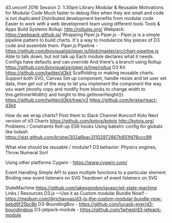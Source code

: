 d3.unconf 2016
Session 2: 1:30pm
Library
Modular & Reusable
Motivations for Modular Code
Much faster to debug files when they are small and code is not duplicated
Distributed development benefits from modular code
Easier to work with a web development team using different tools
Tools & Apps
Build Systems
Rollup: http://rollupjs.org/
Webpack: https://webpack.github.io/
Wrapping
Piper.js
Piper.js - Piper.js is a simple pipeline pattern to build charts. It's a way to modularize tiny pieces of D3 code and assemble them.
Piper.js Pipeline - https://github.com/biovisualize/piper.js/blob/master/src/chart-pipeline.js
Able to talk down, but not talk up
Each module declares what it needs. Configs have defaults and can override
And there's a branch using Rollup https://github.com/biovisualize/piper.js/tree/rollup
D3 Kit
https://github.com/twitter/d3kit
Scaffolding or making reusable charts. 
Support both SVG, Canvas
Set up component, handle resize and let user set data, then get out of the way to let you implement the component the way you want (mostly copy and modify from blocks to change width to this.getInnerWidth() and height to this.getInnerHeight()). 
https://github.com/twitter/d3kit/tree/v3
https://github.com/kristw/react-d3kit

How do we wrap charts? Post them to Slack Channel #unconf
Koto
Next version of d3 Charts
https://github.com/kotojs/kotojs
http://kotojs.org/
Problems / Constraints
Roll-up ES6 hooks
Using babelrc config for globals like lodash
https://gist.github.com/kristw/302a6bac31102972867b851fd76ccc89

What else should be reusable / modular?
D3 behavior: Physics engines, Throw
Numeral Sort

Using other platforms
Cygwin - https://www.cygwin.com/

Event Handling
Simple API to pass multiple functions to a particular element
Binding new event listeners on SVG
Teardown of event listeners on SVG

StateMachine
https://github.com/jakesgordon/javascript-state-machine 
Links / Resources
D3.js —Use it as Custom modular Bundle Now!! - https://medium.com/@richavyas/d3-js-the-custom-modular-bundle-now-bebd6f25bc8b
D3-BoundingBox - https://github.com/lucasb-eyer/d3-boundingbox
D3-jetpack-module - https://github.com/1wheel/d3-jetpack-module

